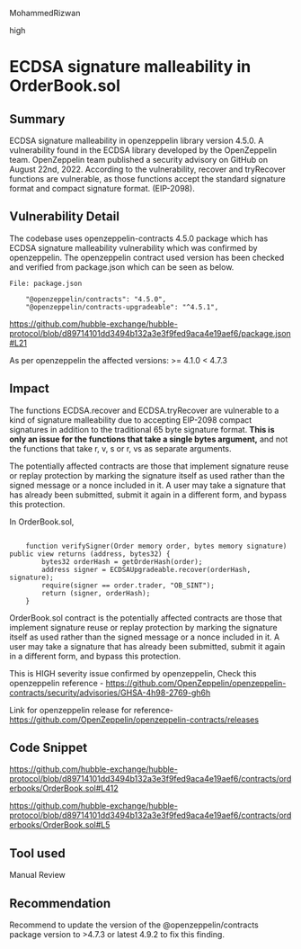MohammedRizwan

high

# ECDSA signature malleability in OrderBook.sol

## Summary
ECDSA signature malleability in openzeppelin library version 4.5.0. A vulnerability found in the ECDSA library developed by the OpenZeppelin team. OpenZeppelin team published a security advisory on GitHub on August 22nd, 2022. According to the vulnerability, recover and tryRecover functions are vulnerable, as those functions accept the standard signature format and compact signature format. (EIP-2098).

## Vulnerability Detail
The codebase uses openzeppelin-contracts 4.5.0 package which has ECDSA signature malleability vulnerability which was confirmed by openzeppelin. The openzeppelin contract used version has been checked and verified from package.json which can be seen as below.

```solidity
File: package.json

    "@openzeppelin/contracts": "4.5.0",
    "@openzeppelin/contracts-upgradeable": "^4.5.1",
```
https://github.com/hubble-exchange/hubble-protocol/blob/d89714101dd3494b132a3e3f9fed9aca4e19aef6/package.json#L21

As per openzeppelin the affected versions: >= 4.1.0 < 4.7.3

## Impact
The functions ECDSA.recover and ECDSA.tryRecover are vulnerable to a kind of signature malleability due to accepting EIP-2098 compact signatures in addition to the traditional 65 byte signature format. **This is only an issue for the functions that take a single bytes argument,** and not the functions that take r, v, s or r, vs as separate arguments.

The potentially affected contracts are those that implement signature reuse or replay protection by marking the signature itself as used rather than the signed message or a nonce included in it. A user may take a signature that has already been submitted, submit it again in a different form, and bypass this protection.

In OrderBook.sol,

```Solidity

    function verifySigner(Order memory order, bytes memory signature) public view returns (address, bytes32) {
        bytes32 orderHash = getOrderHash(order);
        address signer = ECDSAUpgradeable.recover(orderHash, signature);
        require(signer == order.trader, "OB_SINT");
        return (signer, orderHash);
    }
```

OrderBook.sol contract is the potentially affected contracts are those that implement signature reuse or replay protection by marking the signature itself as used rather than the signed message or a nonce included in it. A user may take a signature that has already been submitted, submit it again in a different form, and bypass this protection.

This is HIGH severity issue confirmed by openzeppelin, Check this openzeppelin reference - https://github.com/OpenZeppelin/openzeppelin-contracts/security/advisories/GHSA-4h98-2769-gh6h

Link for openzeppelin release for reference-
https://github.com/OpenZeppelin/openzeppelin-contracts/releases

## Code Snippet
https://github.com/hubble-exchange/hubble-protocol/blob/d89714101dd3494b132a3e3f9fed9aca4e19aef6/contracts/orderbooks/OrderBook.sol#L412

https://github.com/hubble-exchange/hubble-protocol/blob/d89714101dd3494b132a3e3f9fed9aca4e19aef6/contracts/orderbooks/OrderBook.sol#L5

## Tool used
Manual Review

## Recommendation
Recommend to update the version of the @openzeppelin/contracts package version to >4.7.3 or latest 4.9.2 to fix this finding.
